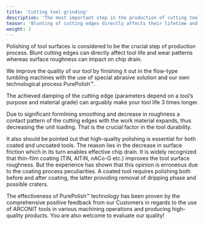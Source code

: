 ```yaml
---
title: 'Cutting tool grinding'
description: 'The most important step in the production of cutting tools is the finishing of their surfaces. The blunting of the cutting edges has a direct influence on their durability and wear character, and the roughness value of the surfaces is reflected in the chip drain.'
teaser: 'Blunting of cutting edges directly affects their lifetime and wear patterns whereas surface roughness impacts on chip drain.'
weight: 2
---
```


Polishing of tool surfaces is considered to be the crucial step of production process. Blunt cutting edges can directly affect tool life and wear patterns whereas surface roughness can impact on chip drain.

We improve the quality of our tool by finishing it out in the flow-type tumbling machines with the use of special abrasive solution and our own technological process PurePolish™.

The achieved damping of the cutting edge (parameters depend on a tool’s purpose and material grade) can arguably make your tool life 3 times longer.

Due to significant formlining smoothing and decrease in roughness a contact pattern of the cutting edges with the work material expands, thus decreasing the unit loading. That is the crucial factor in the tool durability.

It also should be pointed out that high-quality polishing is essential for both coated and uncoated tools. The reason lies in the decrease in surface friction which in its turn enables effective chip drain. It is widely recognized that thin-film coating (TiN, AlTiN, nACo-G etc.) improves the tool surface roughness. But the experience has shown that this opinion is erroneous due to the coating process peculiarities. A coated tool requires polishing both before and after coating, the latter providing removal of dripping phase and possible craters.

The effectiveness of PurePolish™ technology has been proven by the comprehensive positive feedback from our Customers in regards to the use of ARCONIT tools in various machining operations and producing high-quality products. You are also welcome to evaluate our quality!